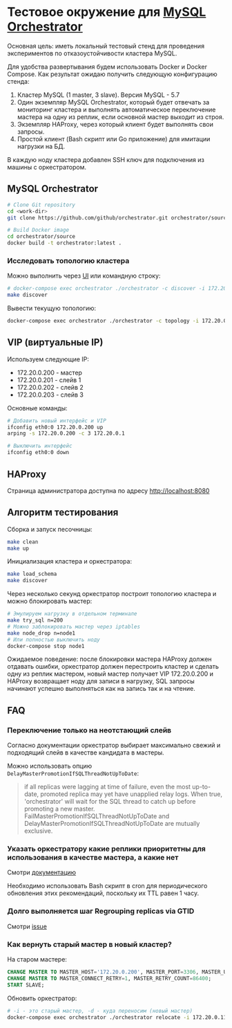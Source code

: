 # Тестовое окружение для [MySQL Orchestrator](https://github.com/github/orchestrator)

Основная цель: иметь локальный тестовый стенд для проведения экспериментов по отказоустойчивости кластера MySQL.

Для удобства развертывания будем использовать Docker и Docker Compose.
Как результат ожидаю получить следующую конфигурацию стенда:

  1. Кластер MySQL (1 master, 3 slave). Версия MySQL - 5.7
  2. Один экземпляр MySQL Orchestrator, который будет отвечать за мониторинг кластера и выполнять автоматическое переключение мастера на одну из реплик, если основной мастер выходит из строя.
  3. Экземпляр HAProxy, через который клиент будет выполнять свои запросы.
  4. Простой клиент (Bash скрипт или Go приложение) для имитации нагрузки на БД.

В каждую ноду кластера добавлен SSH ключ для подключения из машины с оркестратором.

## MySQL Orchestrator

```bash
# Clone Git repository
cd <work-dir>
git clone https://github.com/github/orchestrator.git orchestrator/source

# Build Docker image
cd orchestrator/source
docker build -t orchestrator:latest .
```

### Исследовать топологию кластера

Можно выполнить через [UI](http://localhost:3000) или командную строку:

```bash
# docker-compose exec orchestrator ./orchestrator -c discover -i 172.20.0.200:3306
make discover
```

Вывести текущую топологию:

```bash
docker-compose exec orchestrator ./orchestrator -c topology -i 172.20.0.200:3306 cli
```

## VIP (виртуальные IP)

Используем следующие IP:
- 172.20.0.200 - мастер
- 172.20.0.201 - слейв 1
- 172.20.0.202 - слейв 2
- 172.20.0.203 - слейв 3

Основные команды:

```bash
# Добавить новый интерфейс и VIP
ifconfig eth0:0 172.20.0.200 up
arping -s 172.20.0.200 -c 3 172.20.0.1

# Выключить интерфейс
ifconfig eth0:0 down
```

## HAProxy

Страница администратора доступна по адресу [http://localhost:8080](http://localhost:8080)

## Алгоритм тестирования

Сборка и запуск песочницы:

```bash
make clean
make up
```

Инициализация кластера и оркестратора:

```bash
make load_schema
make discover
```

Через несколько секунд оркестратор построит топологию кластера и можно блокировать мастер:

```bash
# Эмулируем нагрузку в отдельном терминале
make try_sql n=200
# Можно заблокировать мастер через iptables
make node_drop n=node1
# Или полностью выключить ноду
docker-compose stop node1
```

Ожидаемое поведение: после блокировки мастера HAProxy должен отдавать ошибки, оркестратор должен перестроить кластер и сделать одну из реплик мастером, новый мастер получает VIP 172.20.0.200 и HAProxy возвращает ноду для записи в нагрузку, SQL запросы начинают успешно выполняться как на запись так и на чтение.

## FAQ

### Переключение только на неотстающий слейв

Согласно документации оркестратор выбирает максимально свежий и подходящий слейв в качестве кандидата в мастеры.

Можно использовать опцию `DelayMasterPromotionIfSQLThreadNotUpToDate`:

> if all replicas were lagging at time of failure, even the most up-to-date, promoted replica may yet have unapplied relay logs. When true, 'orchestrator' will wait for the SQL thread to catch up before promoting a new master. FailMasterPromotionIfSQLThreadNotUpToDate and DelayMasterPromotionIfSQLThreadNotUpToDate are mutually exclusive.

### Указать оркестратору какие реплики приоритетны для использования в качестве мастера, а какие нет

Смотри [документацию](https://github.com/github/orchestrator/blob/master/docs/topology-recovery.md#adding-promotion-rules)

Необходимо использовать Bash скрипт в cron для периодического обновления этих рекомендаций, поскольку их TTL равен 1 часу.

### Долго выполняется шаг Regrouping replicas via GTID

Смотри [issue](https://github.com/github/orchestrator/issues/648)

### Как вернуть старый мастер в новый кластер?

На старом мастере:

```sql
CHANGE MASTER TO MASTER_HOST='172.20.0.200', MASTER_PORT=3306, MASTER_USER='repl', MASTER_PASSWORD='repl', MASTER_AUTO_POSITION=1;
CHANGE MASTER TO MASTER_CONNECT_RETRY=1, MASTER_RETRY_COUNT=86400;
START SLAVE;
```

Обновить оркестратор:

```bash
# -i - это старый мастер, -d - куда переносим (новый мастер)
docker-compose exec orchestrator ./orchestrator relocate -i 172.20.0.11 -d 172.20.0.12
```